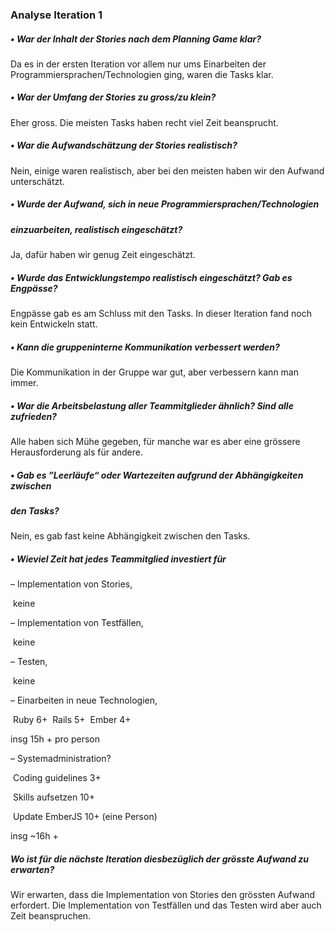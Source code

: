 ### Analyse Iteration 1

##### • War der Inhalt der Stories nach dem Planning Game klar?

Da es in der ersten Iteration vor allem nur ums Einarbeiten der Programmiersprachen/Technologien ging, waren die Tasks klar.

##### • War der Umfang der Stories zu gross/zu klein?

Eher gross. Die meisten Tasks haben recht viel Zeit beansprucht.

##### • War die Aufwandschätzung der Stories realistisch?

Nein, einige waren realistisch, aber bei den meisten haben wir den Aufwand unterschätzt.

##### • Wurde der Aufwand, sich in neue Programmiersprachen/Technologien

##### einzuarbeiten, realistisch eingeschätzt?

Ja, dafür haben wir genug Zeit eingeschätzt.

##### • Wurde das Entwicklungstempo realistisch eingeschätzt? Gab es Engpässe?

Engpässe gab es am Schluss mit den Tasks. In dieser Iteration fand noch kein Entwickeln statt.

##### • Kann die gruppeninterne Kommunikation verbessert werden?

Die Kommunikation in der Gruppe war gut, aber verbessern kann man immer.

##### • War die Arbeitsbelastung aller Teammitglieder ähnlich? Sind alle zufrieden?

Alle haben sich Mühe gegeben, für manche war es aber eine grössere Herausforderung als für andere. 

##### • Gab es ”Leerläufe“ oder Wartezeiten aufgrund der Abhängigkeiten zwischen

##### den Tasks?

Nein, es gab fast keine Abhängigkeit zwischen den Tasks.

##### • Wieviel Zeit hat jedes Teammitglied investiert für

– Implementation von Stories,

​       keine

– Implementation von Testfällen,

​       keine

– Testen,

​       keine

– Einarbeiten in neue Technologien,

​       Ruby 6+
​       Rails 5+
​       Ember 4+

insg 15h + pro person

– Systemadministration?

​       Coding guidelines 3+

​       Skills aufsetzen 10+

​       Update EmberJS 10+ (eine Person)

insg ~16h + 

##### Wo ist für die nächste Iteration diesbezüglich der grösste Aufwand zu erwarten?

Wir erwarten, dass die Implementation von Stories den grössten Aufwand erfordert. Die Implementation von Testfällen und das Testen wird aber auch Zeit beanspruchen.
